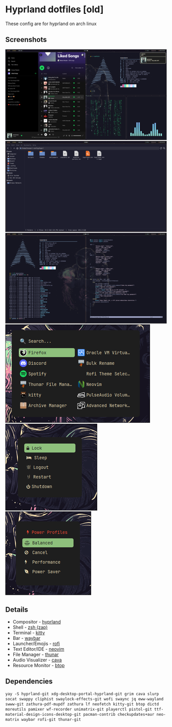 # Hyprland dotfiles [old]
These config are for hyprland on arch linux

## Screenshots

<img src="imgs/music_and_not.png">
<img src="imgs/thunar.png">
<img src="imgs/term.png">
<img src="imgs/rofi.png">
<img src="imgs/logout.png">
<img src="imgs/power.png">

## Details
* Compositor - [hyprland](https://hyprland.org/)
* Shell - [zsh (zap)](https://www.zapzsh.org/)
* Terminal - [kitty](https://sw.kovidgoyal.net/kitty/)
* Bar - [waybar](https://github.com/Alexays/Waybar)
* Launcher/Emojis - [rofi](https://github.com/davatorium/rofi) 
* Text Editor/IDE - [neovim](https://neovim.io/)
* File Manager - [thunar](https://docs.xfce.org/xfce/thunar/start)
* Audio Visualizer - [cava](https://github.com/karlstav/cava)
* Resource Monitor - [btop](https://github.com/aristocratos/btop)

## Dependencies
```
yay -S hyprland-git xdg-desktop-portal-hyprland-git grim cava slurp socat swappy cliphist swaylock-effects-git wofi swaync jq eww-wayland swww-git zathura-pdf-mupdf zathura lf neofetch kitty-git btop dictd moreutils pamixer wf-recorder unimatrix-git playerctl pistol-git ttf-material-design-icons-desktop-git pacman-contrib checkupdates+aur neo-matrix waybar rofi-git thunar-git
```
